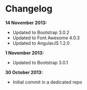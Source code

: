 # Changelog #

**14 November 2013:**

* Updated to Bootstrap 3.0.2
* Updated to Font Awesome 4.0.3
* Updated to AngularJS 1.2.0

**1 November 2013:**

* Updated to Bootstrap 3.0.1

**30 October 2013:**

* Initial commit in a dedicated repo
